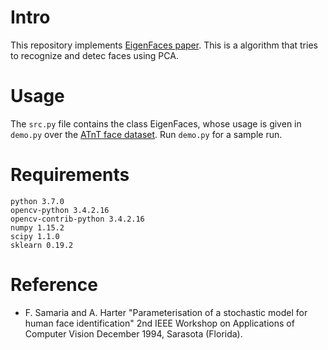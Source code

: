 # Intro
This repository implements [EigenFaces paper](http://www.face-rec.org/algorithms/pca/jcn.pdf). This is a algorithm that tries to recognize and detec faces using PCA.

# Usage
The `src.py` file contains the class EigenFaces, whose usage is given in `demo.py` over the [ATnT face dataset](https://www.cl.cam.ac.uk/research/dtg/attarchive/facedatabase.html).
Run `demo.py` for a sample run.

# Requirements
```
python 3.7.0
opencv-python 3.4.2.16
opencv-contrib-python 3.4.2.16
numpy 1.15.2
scipy 1.1.0
sklearn 0.19.2
```

# Reference
*  F. Samaria and A. Harter 
  "Parameterisation of a stochastic model for human face identification"
  2nd IEEE Workshop on Applications of Computer Vision
  December 1994, Sarasota (Florida).

